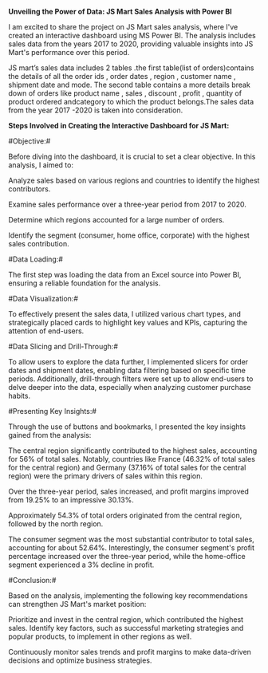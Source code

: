**Unveiling the Power of Data: JS Mart Sales Analysis with Power BI**

I am excited to share the project on JS Mart sales analysis, where I've created an interactive dashboard using MS Power BI. The analysis includes sales data from the years 2017 to 2020, providing valuable insights into JS Mart's performance over this period.


JS mart’s sales data includes 2 tables .the first table(list of orders)contains the details of all the order ids , order dates , region , customer name , shipment date and mode. The second table contains a more details break down of orders like product name , sales , discount , profit , quantity of product ordered andcategory to which the product belongs.The sales data from the year 2017 -2020 is taken into consideration.


**Steps Involved in Creating the Interactive Dashboard for JS Mart:**

#Objective:#

Before diving into the dashboard, it is crucial to set a clear objective. In this analysis, I aimed to:


Analyze sales based on various regions and countries to identify the highest contributors.

Examine sales performance over a three-year period from 2017 to 2020.

Determine which regions accounted for a large number of orders.

Identify the segment (consumer, home office, corporate) with the highest sales contribution.

#Data Loading:#

The first step was loading the data from an Excel source into Power BI, ensuring a reliable foundation for the analysis.


#Data Visualization:#

To effectively present the sales data, I utilized various chart types, and strategically placed cards to highlight key values and KPIs, capturing the attention of end-users.


#Data Slicing and Drill-Through:#

To allow users to explore the data further, I implemented slicers for order dates and shipment dates, enabling data filtering based on specific time periods. Additionally, drill-through filters were set up to allow end-users to delve deeper into the data, especially when analyzing customer purchase habits.


#Presenting Key Insights:#

Through the use of buttons and bookmarks, I presented the key insights gained from the analysis:


The central region significantly contributed to the highest sales, accounting for 56% of total sales. Notably, countries like France (46.32% of total sales for the central region) and Germany (37.16% of total sales for the central region) were the primary drivers of sales within this region.

Over the three-year period, sales increased, and profit margins improved from 19.25% to an impressive 30.13%.

Approximately 54.3% of total orders originated from the central region, followed by the north region.

The consumer segment was the most substantial contributor to total sales, accounting for about 52.64%. Interestingly, the consumer segment's profit percentage increased over the three-year period, while the home-office segment experienced a 3% decline in profit.

#Conclusion:#

Based on the analysis, implementing the following key recommendations can strengthen JS Mart's market position:


Prioritize and invest in the central region, which contributed the highest sales. Identify key factors, such as successful marketing strategies and popular products, to implement in other regions as well.

Continuously monitor sales trends and profit margins to make data-driven decisions and optimize business strategies.

